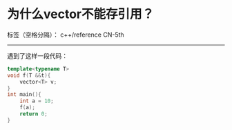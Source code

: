 ﻿# 为什么vector不能存引用？

标签（空格分隔）： c++/reference    CN-5th

---

遇到了这样一段代码：
```cpp
template<typename T>
void f(T &&t){
	vector<T> v;
}
int main(){
	int a = 10;
	f(a);
	return 0;
}
```




